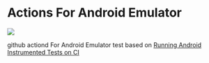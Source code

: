 # Actions For Android Emulator

![](https://github.com/arimura/actions-intro/workflows/CI/badge.svg)

github actiond For Android Emulator test based on [Running Android Instrumented Tests on CI](https://dev.to/ychescale9/running-android-emulators-on-ci-from-bitrise-io-to-github-actions-3j76)
